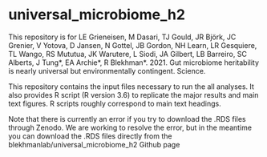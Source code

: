 # universal_microbiome_h2

This repository is for LE Grieneisen, M Dasari, TJ Gould, JR Björk, JC Grenier, V Yotova, D Jansen, N Gottel, JB Gordon, NH Learn, LR Gesquiere, TL Wango, RS Mututua, JK Warutere, L Siodi, JA Gilbert, LB Barreiro, SC Alberts, J Tung*, EA Archie*, R Blekhman*. 2021. Gut microbiome heritability is nearly universal but environmentally contingent. Science.

This repository contains the input files necessary to run the all analyses. It also provides R script (R version 3.6) to replicate the major results and main text figures. R scripts roughly correspond to main text headings.

Note that there is currently an error if you try to download the .RDS files through Zenodo. We are working to resolve the error, but in the meantime you can download the .RDS files directly from the blekhmanlab/universal_microbiome_h2 Github page
